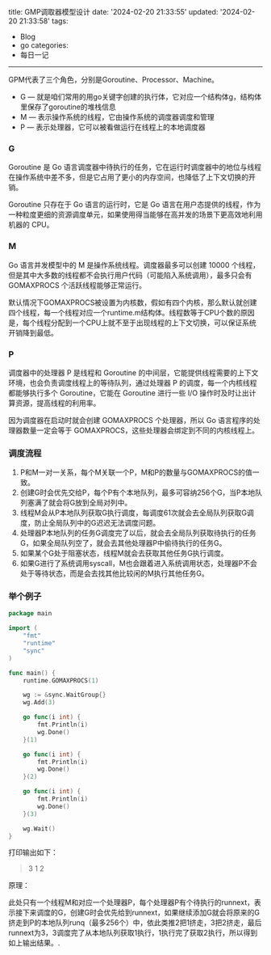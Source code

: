 title: GMP调取器模型设计
date: '2024-02-20 21:33:55'
updated: '2024-02-20 21:33:58'
tags:
  - Blog
  - go
categories:
  - 每日一记
---
GPM代表了三个角色，分别是Goroutine、Processor、Machine。
- G — 就是咱们常用的用go关键字创建的执行体，它对应一个结构体g，结构体里保存了goroutine的堆栈信息
- M — 表示操作系统的线程，它由操作系统的调度器调度和管理
- P — 表示处理器，它可以被看做运行在线程上的本地调度器

### G

Goroutine 是 Go 语言调度器中待执行的任务，它在运行时调度器中的地位与线程在操作系统中差不多，但是它占用了更小的内存空间，也降低了上下文切换的开销。

Goroutine 只存在于 Go 语言的运行时，它是 Go 语言在用户态提供的线程，作为一种粒度更细的资源调度单元，如果使用得当能够在高并发的场景下更高效地利用机器的 CPU。

### M

Go 语言并发模型中的 M 是操作系统线程。调度器最多可以创建 10000 个线程，但是其中大多数的线程都不会执行用户代码（可能陷入系统调用），最多只会有 GOMAXPROCS 个活跃线程能够正常运行。

默认情况下GOMAXPROCS被设置为内核数，假如有四个内核，那么默认就创建四个线程，每一个线程对应一个runtime.m结构体。线程数等于CPU个数的原因是，每个线程分配到一个CPU上就不至于出现线程的上下文切换，可以保证系统开销降到最低。

### P

调度器中的处理器 P 是线程和 Goroutine 的中间层，它能提供线程需要的上下文环境，也会负责调度线程上的等待队列，通过处理器 P 的调度，每一个内核线程都能够执行多个 Goroutine，它能在 Goroutine 进行一些 I/O 操作时及时让出计算资源，提高线程的利用率。

因为调度器在启动时就会创建 GOMAXPROCS 个处理器，所以 Go 语言程序的处理器数量一定会等于 GOMAXPROCS，这些处理器会绑定到不同的内核线程上。

### 调度流程

1. P和M一对一关系，每个M关联一个P，M和P的数量与GOMAXPROCS的值一致。
2. 创建G时会优先交给P，每个P有个本地队列，最多可容纳256个G，当P本地队列塞满了就会将G放到全局对列中。
3. 线程M会从P本地队列获取G执行调度，每调度61次就会去全局队列获取G调度，防止全局队列中的G迟迟无法调度问题。
4. 处理器P本地队列的任务G调度完了以后，就会去全局队列获取待执行的任务G，如果全局队列空了，就会去其他处理器P中偷待执行的任务G。
5. 如果某个G处于阻塞状态，线程M就会去获取其他任务G执行调度。
6. 如果G进行了系统调用syscall，M也会跟着进入系统调用状态，处理器P不会处于等待状态，而是会去找其他比较闲的M执行其他任务G。

### 举个例子

```go
package main

import (
	"fmt"
	"runtime"
	"sync"
)

func main() {
	runtime.GOMAXPROCS(1)

	wg := &sync.WaitGroup{}
	wg.Add(3)

	go func(i int) {
		fmt.Println(i)
		wg.Done()
	}(1)

	go func(i int) {
		fmt.Println(i)
		wg.Done()
	}(2)

	go func(i int) {
		fmt.Println(i)
		wg.Done()
	}(3)

	wg.Wait()
}
```

打印输出如下：
> 3
> 1
> 2


原理：

此处只有一个线程M和对应一个处理器P，每个处理器P有个待执行的runnext，表示接下来调度的G，创建G时会优先给到runnext，如果继续添加G就会将原来的G挤走到P的本地队列runq（最多256个）中，依此类推2把1挤走，3把2挤走，最后runnext为3，3调度完了从本地队列获取1执行，1执行完了获取2执行，所以得到如上输出结果。.